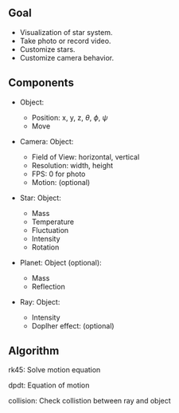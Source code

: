 ## Goal

- Visualization of star system.
- Take photo or record video.
- Customize stars.
- Customize camera behavior.

## Components

- Object:
    - Position: x, y, z, $\theta$, $\phi$, $\psi$
    - Move

- Camera: Object:
    - Field of View: horizontal, vertical
    - Resolution: width, height
    - FPS: 0 for photo
    - Motion: (optional)

- Star: Object:
    - Mass
    - Temperature
    - Fluctuation
    - Intensity
    - Rotation

- Planet: Object (optional):
    - Mass
    - Reflection

- Ray: Object:
    - Intensity
    - Doplher effect: (optional)

## Algorithm

rk45: Solve motion equation

dpdt: Equation of motion

collision: Check collistion between ray and object